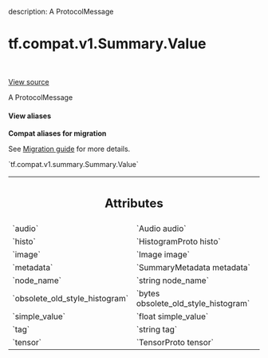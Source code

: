 description: A ProtocolMessage

<div itemscope itemtype="http://developers.google.com/ReferenceObject">
<meta itemprop="name" content="tf.compat.v1.Summary.Value" />
<meta itemprop="path" content="Stable" />
</div>

# tf.compat.v1.Summary.Value

<!-- Insert buttons and diff -->

<table class="tfo-notebook-buttons tfo-api nocontent" align="left">

</table>

<a target="_blank" class="external" href="/code/stable/tensorflow/core/framework/summary.proto">View source</a>



A ProtocolMessage

<section class="expandable">
  <h4 class="showalways">View aliases</h4>
  <p>
<b>Compat aliases for migration</b>
<p>See
<a href="https://www.tensorflow.org/guide/migrate">Migration guide</a> for
more details.</p>
<p>`tf.compat.v1.summary.Summary.Value`</p>
</p>
</section>

<!-- Placeholder for "Used in" -->




<!-- Tabular view -->
 <table class="responsive fixed orange">
<colgroup><col width="214px"><col></colgroup>
<tr><th colspan="2"><h2 class="add-link">Attributes</h2></th></tr>

<tr>
<td>
`audio`
</td>
<td>
`Audio audio`
</td>
</tr><tr>
<td>
`histo`
</td>
<td>
`HistogramProto histo`
</td>
</tr><tr>
<td>
`image`
</td>
<td>
`Image image`
</td>
</tr><tr>
<td>
`metadata`
</td>
<td>
`SummaryMetadata metadata`
</td>
</tr><tr>
<td>
`node_name`
</td>
<td>
`string node_name`
</td>
</tr><tr>
<td>
`obsolete_old_style_histogram`
</td>
<td>
`bytes obsolete_old_style_histogram`
</td>
</tr><tr>
<td>
`simple_value`
</td>
<td>
`float simple_value`
</td>
</tr><tr>
<td>
`tag`
</td>
<td>
`string tag`
</td>
</tr><tr>
<td>
`tensor`
</td>
<td>
`TensorProto tensor`
</td>
</tr>
</table>



